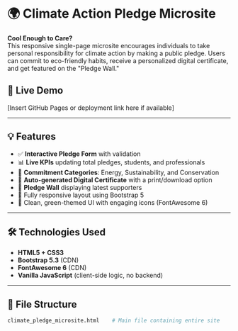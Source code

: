 # 🌍 Climate Action Pledge Microsite

**Cool Enough to Care?**  
This responsive single-page microsite encourages individuals to take personal responsibility for climate action by making a public pledge. Users can commit to eco-friendly habits, receive a personalized digital certificate, and get featured on the "Pledge Wall."

## 🔗 Live Demo
[Insert GitHub Pages or deployment link here if available]

---

## 💡 Features

- ✅ **Interactive Pledge Form** with validation
- 📊 **Live KPIs** updating total pledges, students, and professionals
- 🌱 **Commitment Categories**: Energy, Sustainability, and Conservation
- 🧾 **Auto-generated Digital Certificate** with a print/download option
- 📌 **Pledge Wall** displaying latest supporters
- 📱 Fully responsive layout using Bootstrap 5
- 🎨 Clean, green-themed UI with engaging icons (FontAwesome 6)

---

## 🛠️ Technologies Used

- **HTML5 + CSS3**  
- **Bootstrap 5.3** (CDN)  
- **FontAwesome 6** (CDN)  
- **Vanilla JavaScript** (client-side logic, no backend)  

---

## 📂 File Structure

```bash
climate_pledge_microsite.html    # Main file containing entire site
